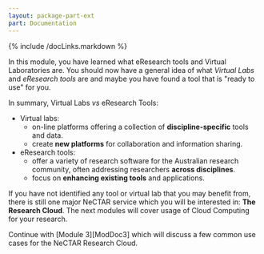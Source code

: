 ```yaml
---
layout: package-part-ext
part: Documentation
---
```

{% include /docLinks.markdown %}

In this module, you have learned what eResearch tools and Virtual Laboratories are. You should now have a general idea of what *Virtual Labs* and *eResearch tools* are and maybe you have found a tool that is "ready to use" for you.

In summary, Virtual Labs *vs* eResearch Tools:

* Virtual labs:
    * on-line platforms offering a collection of **discipline-specific** tools and data.
    * create **new platforms** for collaboration and information sharing.
* eResearch tools:
    * offer a variety of research software for the Australian research community, often addressing researchers **across disciplines**.
    * focus on **enhancing existing tools** and applications.

If you have not identified any tool or virtual lab that you may benefit from, there is still one major NeCTAR service which you will be interested in: **The Research Cloud**. The next modules will cover usage of Cloud Computing for your research.

Continue with [Module 3][ModDoc3] which will discuss a few common use cases for the NeCTAR Research Cloud.
